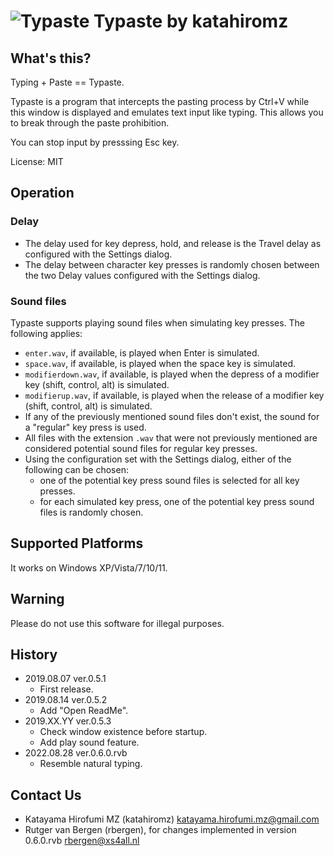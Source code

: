 # ![Typaste](typaste.png "") Typaste by katahiromz

## What's this?

Typing + Paste == Typaste.

Typaste is a program that intercepts the pasting process by Ctrl+V
while this window is displayed and emulates text input like typing.
This allows you to break through the paste prohibition.

You can stop input by presssing Esc key.

License: MIT

## Operation

### Delay

- The delay used for key depress, hold, and release is the Travel delay as configured with the Settings dialog.
- The delay between character key presses is randomly chosen between the two Delay values configured with the Settings dialog.

### Sound files

Typaste supports playing sound files when simulating key presses. The following applies:

- `enter.wav`, if available, is played when Enter is simulated.
- `space.wav`, if available, is played when the space key is simulated.
- `modifierdown.wav`, if available, is played when the depress of a modifier key (shift, control, alt) is simulated.
- `modifierup.wav`, if available, is played when the release of a modifier key (shift, control, alt) is simulated.
- If any of the previously mentioned sound files don't exist, the sound for a "regular" key press is used.
- All files with the extension `.wav` that were not previously mentioned are considered potential sound files for regular key presses.
- Using the configuration set with the Settings dialog, either of the following can be chosen:
  - one of the potential key press sound files is selected for all key presses.
  - for each simulated key press, one of the potential key press sound files is randomly chosen.

## Supported Platforms

It works on Windows XP/Vista/7/10/11.

## Warning

Please do not use this software for illegal purposes.

## History

- 2019.08.07 ver.0.5.1
  - First release.
- 2019.08.14 ver.0.5.2
  - Add "Open ReadMe".
- 2019.XX.YY ver.0.5.3
  - Check window existence before startup.
  - Add play sound feature.
- 2022.08.28 ver.0.6.0.rvb
  - Resemble natural typing.

## Contact Us

- Katayama Hirofumi MZ (katahiromz)
  katayama.hirofumi.mz@gmail.com
- Rutger van Bergen (rbergen), for changes implemented in version 0.6.0.rvb
  rbergen@xs4all.nl
